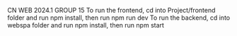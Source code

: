 CN WEB 2024.1 GROUP 15
To run the frontend, cd into Project/frontend folder and run npm install, then run npm run dev
To run the backend, cd into webspa folder and run npm install, then run npm start
